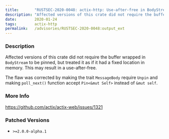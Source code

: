 ```yaml
---
title:       "RUSTSEC-2020-0048: actix-http: Use-after-free in BodyStream due to lack of pinning"
description: "Affected versions of this crate did not require the buffer wrapped in BodyStream to be pinned, but treated it as if it had a fixed location in memory. This may result in a useafterfree.  The flaw was corrected by making the trait MessageBody require Unpin and making pollnext function accept Pinmut Self instead of mut self."
date:        2020-01-24
tags:        actix-http
permalink:   /advisories/RUSTSEC-2020-0048:output_ext
---
```


### Description

Affected versions of this crate did not require the buffer wrapped in `BodyStream` to be pinned,
but treated it as if it had a fixed location in memory. This may result in a use-after-free.
 
The flaw was corrected by making the trait `MessageBody` require `Unpin`
and making `poll_next()` function accept `Pin<&mut Self>` instead of `&mut self`.

### More Info

<https://github.com/actix/actix-web/issues/1321>

### Patched Versions

- `>=2.0.0-alpha.1`


